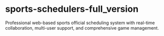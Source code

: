 # sports-schedulers-full_version
Professional web-based sports official scheduling system with real-time collaboration, multi-user support, and comprehensive game management.

